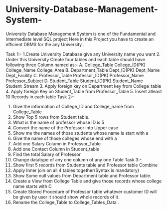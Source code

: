# University-Database-Management-System-
University Database Management System is one of the Fundamental and Intermediate level SQL project Here in this Project you have to create an efficient DBMS for the any University .

Task 1:-
1.Create University Database give any University name you want
2. Under this University Create four tables and each table should have following
three Column named as:-
A. College_Table
College_ID(PK)
College_Name
College_Area
B. Department_Table
Dept_ID(PK)
Dept_Name
Dept_Facility
C. Professor_Table
Professor_ID(PK)
Professor_Name
Professor_Subject
D. Student_Table
Student_ID(PK)
Student_Name
Student_Stream
3. Apply foreign key on Department key from College_table
4. Apply foreign Key on Student_Table from Professor_Table
5. Insert atleast 10 Records in each table
Task 2:-
1. Give the information of College_ID and College_name from
College_Table
2. Show Top 5 rows from Student table.
3. What is the name of professor whose ID is 5
4. Convert the name of the Professor into Upper case
5. Show me the names of those students whose name is start with a
6. Give the name of those colleges whose end with a
7. Add one Salary Column in Professor_Table
8. Add one Contact Column in Student_table
9. Find the total Salary of Professor
10. Change datatype of any one column of any one Table
Task 3:-
1. Show first 5 records from Students table and Professor table Combine
2. Apply Inner join on all 4 tables together(Syntax is mandatory)
3. Show Some null values from Department table and Professor table.
4. Create a View from College Table and give those records whose college
name starts with C
5. Create Stored Procedure of Professor table whatever customer ID will be
given by user it should show whole records of it.
6. Rename the College_Table to College_Tables_Data .
